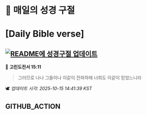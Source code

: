 # 🙏 매일의 성경 구절
# [Daily Bible verse]
## [![README에 성경구절 업데이트](https://github.com/DONGSUKA/first_test/actions/workflows/update-readme-bible.yml/badge.svg)](https://github.com/DONGSUKA/first_test/actions/workflows/update-readme-bible.yml)
<!-- START_BIBLE_VERSE -->
📖 **고린도전서 15:11**
> 그러므로 나나 그들이나 이같이 전파하매 너희도 이같이 믿었느니라

🕊️ _업데이트 시각: 2025-10-15 14:41:39 KST_
  <!-- END_BIBLE_VERSE -->
## GITHUB_ACTION
